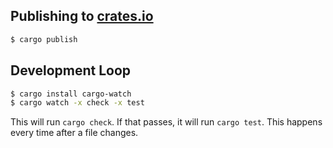 
## Publishing to [crates.io](https://crates.io/)

```zsh
$ cargo publish
```

## Development Loop

```zsh
$ cargo install cargo-watch
$ cargo watch -x check -x test
```

This will run `cargo check`. If that passes, it will run `cargo test`. This happens every time after a file changes.